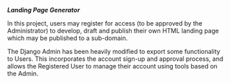 ***Landing Page Generator***

In this project, users may register for access (to be approved by the Administrator) to develop, draft and publish their
own HTML landing page which may be published to a sub-domain.

The Django Admin has been heavily modified to export some functionality to Users. This incorporates the account sign-up
and approval process, and allows the Registered User to manage their account using tools based on the Admin.
